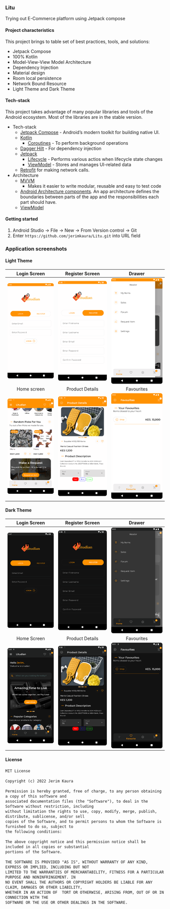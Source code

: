 ### Litu
Trying out E-Commerce platform using Jetpack compose

#### Project characteristics

This project brings to table set of best practices, tools, and solutions:

* Jetpack Compose
* 100% Kotlin
* Model-View-View Model Architecture
* Dependency Injection
* Material design
* Room local persistence
* Network Bound Resource
* Light Theme and Dark Theme

#### Tech-stack

This project takes advantage of many popular libraries and tools of the Android ecosystem. Most of
the libraries are in the stable version.

* Tech-stack
    * [Jetpack Compose](https://kotlinlang.org/) - Android’s modern toolkit for building native UI.
    * [Kotlin](https://kotlinlang.org/)
        + [Coroutines](https://kotlinlang.org/docs/reference/coroutines-overview.html) - To perform
          background operations
    * [Dagger Hilt](https://dagger.dev/hilt/) - For dependency injection
    * [Jetpack](https://developer.android.com/jetpack)
        * [Lifecycle](https://developer.android.com/topic/libraries/architecture/lifecycle) -
          Performs various actios when lifecycle state changes
        * [ViewModel](https://developer.android.com/topic/libraries/architecture/viewmodel) - Stores
          and manages UI-related data
    * [Retrofit](https://github.com/square/retrofit) for making network calls.
* Architecture
    * [MVVM](https://developer.android.com/jetpack/guide?gclid=CjwKCAiAvaGRBhBlEiwAiY-yMLJgFw8dtzM8r78wKMlnykKhTDwh5vx4ZOGqGBbXQ8PEFlYsS_b_oBoCRGoQAvD_BwE&gclsrc=aw.ds)
        - Makes it easier to write modular, reusable and easy to test code
    * [Android Architecture components](https://developer.android.com/topic/libraries/architecture). An app architecture defines the boundaries between parts of the app and the responsibilities each part should have.
    * [ViewModel](https://developer.android.com/topic/libraries/architecture/viewmodel)
  
#### Getting started

1. Android Studio -> File -> New -> From Version control -> Git
2. Enter `https://github.com/jerimkaura/Litu.git` into URL field

### Application screenshots

#### Light Theme

Login Screen           |                    Register Screen                    |                   Drawer                   |
:-------------------------:|:-----------------------------------------------------:|:------------------------------------------:|
![Onboarding Screen 1  ](images/login-light.png)  |   ![  Register Screen ](images/register-light.png)    |     ![Drawer](images/drawer-light.png)     | 
Home screen          |                    Product Details                    |                 Favourites                 |
![Home screen  ](images/home-light.png)  | ![ Product Details](images/product-details-light.png) | ![Favourites](images/favourites-light.png) | 

#### Dark Theme
Login Screen           |                 Register Screen                  |                   Drawer                   |
:-------------------------:|:------------------------------------------------:|:------------------------------------------:|
![Login Screen ](images/login-dark.png)  |  ![Register Screen ](images/register-dark.png)   |    ![ Drawer  ](images/drawer-dark.png)    | 
Home Screen        |                 Product Details                  |                 Favourites                 |
![Save Username ](images/home-dark.png)  | ![Home Page   ](images/product-details-dark.png) | ![Favourites ](images/favourites-dark.png) | 


#### License

 ```
 MIT License
 
 Copyright (c) 2022 Jerim Kaura
 
 Permission is hereby granted, free of charge, to any person obtaining a copy of this software and 
 associated documentation files (the "Software"), to deal in the Software without restriction, including 
 without limitation the rights to use, copy, modify, merge, publish, distribute, sublicense, and/or sell 
 copies of the Software, and to permit persons to whom the Software is furnished to do so, subject to 
 the following conditions:
 
 The above copyright notice and this permission notice shall be included in all copies or substantial 
 portions of the Software.
 
 THE SOFTWARE IS PROVIDED "AS IS", WITHOUT WARRANTY OF ANY KIND, EXPRESS OR IMPLIED, INCLUDING BUT NOT 
 LIMITED TO THE WARRANTIES OF MERCHANTABILITY, FITNESS FOR A PARTICULAR PURPOSE AND NONINFRINGEMENT. IN 
 NO EVENT SHALL THE AUTHORS OR COPYRIGHT HOLDERS BE LIABLE FOR ANY CLAIM, DAMAGES OR OTHER LIABILITY, 
 WHETHER IN AN ACTION OF  TORT OR OTHERWISE, ARISING FROM, OUT OF OR IN CONNECTION WITH THE 
 SOFTWARE OR THE USE OR OTHER DEALINGS IN THE SOFTWARE.
 ```
